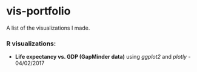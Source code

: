 # vis-portfolio
A list of the visualizations I made.

### R visualizations:

* __Life expectancy vs. GDP (GapMinder data)__ using *ggplot2* and *plotly* - 04/02/2017
